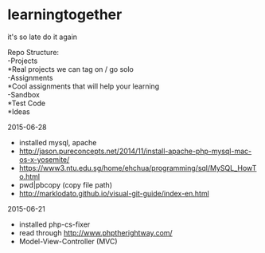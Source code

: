 # learningtogether
it's so late
do it again

Repo Structure:  
-Projects  
  *Real projects we can tag on / go solo  
-Assignments  
  *Cool assignments that will help your learning  
-Sandbox  
  *Test Code  
  *Ideas  

2015-06-28
- installed mysql, apache
- http://jason.pureconcepts.net/2014/11/install-apache-php-mysql-mac-os-x-yosemite/
- https://www3.ntu.edu.sg/home/ehchua/programming/sql/MySQL_HowTo.html
- pwd|pbcopy (copy file path)
- http://marklodato.github.io/visual-git-guide/index-en.html

2015-06-21
- installed php-cs-fixer
- read through http://www.phptherightway.com/
- Model-View-Controller (MVC)
